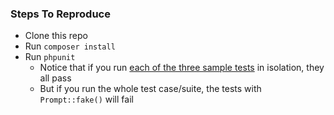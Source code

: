 ### Steps To Reproduce

- Clone this repo
- Run `composer install`
- Run `phpunit`
    - Notice that if you run [each of the three sample tests](https://github.com/jesseleite/laravel-prompts-fake-issue/blob/master/tests/CommandTest.php#L13-L39) in isolation, they all pass
    - But if you run the whole test case/suite, the tests with `Prompt::fake()` will fail
